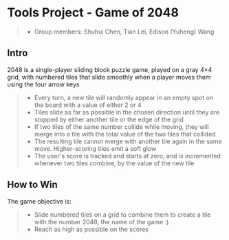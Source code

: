 # Tools Project - Game of 2048

> -  Group members: Shuhui Chen, Tian Lei, Edison (Yuheng) Wang 


## Intro

2048 is a single-player sliding block puzzle game, played on a gray 4×4 grid, with numbered tiles that slide smoothly when a player moves them using the four arrow keys

> - Every turn, a new tile will randomly appear in an empty spot on the board with a value of either 2 or 4
> - Tiles slide as far as possible in the chosen direction until they are stopped by either another tile or the edge of the grid
> - If two tiles of the same number collide while moving, they will merge into a tile with the total value of the two tiles that collided
> - The resulting tile cannot merge with another tile again in the same move. Higher-scoring tiles emit a soft glow
> - The user's score is tracked and starts at zero, and is incremented whenever two tiles combine, by the value of the new tile


## How to Win

The game objective is:

> - Slide numbered tiles on a grid to combine them to create a tile with the number 2048, the name of the game :)
> - Reach as high as possible on the scores
